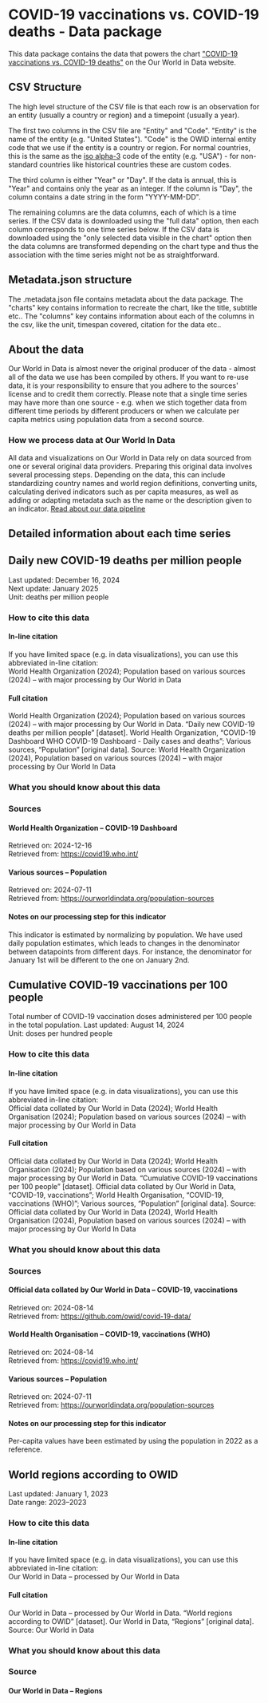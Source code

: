 # COVID-19 vaccinations vs. COVID-19 deaths - Data package

This data package contains the data that powers the chart ["COVID-19 vaccinations vs. COVID-19 deaths"](https://ourworldindata.org/grapher/covid-vaccinations-vs-covid-death-rate?v=1&csvType=full&useColumnShortNames=false) on the Our World in Data website.

## CSV Structure

The high level structure of the CSV file is that each row is an observation for an entity (usually a country or region) and a timepoint (usually a year).

The first two columns in the CSV file are "Entity" and "Code". "Entity" is the name of the entity (e.g. "United States"). "Code" is the OWID internal entity code that we use if the entity is a country or region. For normal countries, this is the same as the [iso alpha-3](https://en.wikipedia.org/wiki/ISO_3166-1_alpha-3) code of the entity (e.g. "USA") - for non-standard countries like historical countries these are custom codes.

The third column is either "Year" or "Day". If the data is annual, this is "Year" and contains only the year as an integer. If the column is "Day", the column contains a date string in the form "YYYY-MM-DD".

The remaining columns are the data columns, each of which is a time series. If the CSV data is downloaded using the "full data" option, then each column corresponds to one time series below. If the CSV data is downloaded using the "only selected data visible in the chart" option then the data columns are transformed depending on the chart type and thus the association with the time series might not be as straightforward.

## Metadata.json structure

The .metadata.json file contains metadata about the data package. The "charts" key contains information to recreate the chart, like the title, subtitle etc.. The "columns" key contains information about each of the columns in the csv, like the unit, timespan covered, citation for the data etc..

## About the data

Our World in Data is almost never the original producer of the data - almost all of the data we use has been compiled by others. If you want to re-use data, it is your responsibility to ensure that you adhere to the sources' license and to credit them correctly. Please note that a single time series may have more than one source - e.g. when we stich together data from different time periods by different producers or when we calculate per capita metrics using population data from a second source.

### How we process data at Our World In Data
All data and visualizations on Our World in Data rely on data sourced from one or several original data providers. Preparing this original data involves several processing steps. Depending on the data, this can include standardizing country names and world region definitions, converting units, calculating derived indicators such as per capita measures, as well as adding or adapting metadata such as the name or the description given to an indicator.
[Read about our data pipeline](https://docs.owid.io/projects/etl/)

## Detailed information about each time series


## Daily new COVID-19 deaths per million people
Last updated: December 16, 2024  
Next update: January 2025  
Unit: deaths per million people  


### How to cite this data

#### In-line citation
If you have limited space (e.g. in data visualizations), you can use this abbreviated in-line citation:  
World Health Organization (2024); Population based on various sources (2024) – with major processing by Our World in Data

#### Full citation
World Health Organization (2024); Population based on various sources (2024) – with major processing by Our World in Data. “Daily new COVID-19 deaths per million people” [dataset]. World Health Organization, “COVID-19 Dashboard WHO COVID-19 Dashboard - Daily cases and deaths”; Various sources, “Population” [original data].
Source: World Health Organization (2024), Population based on various sources (2024) – with major processing by Our World In Data

### What you should know about this data

### Sources

#### World Health Organization – COVID-19 Dashboard
Retrieved on: 2024-12-16  
Retrieved from: https://covid19.who.int/  

#### Various sources – Population
Retrieved on: 2024-07-11  
Retrieved from: https://ourworldindata.org/population-sources  

#### Notes on our processing step for this indicator
This indicator is estimated by normalizing by population. We have used daily population estimates, which leads to changes in the denominator between datapoints from different days. For instance, the denominator for January 1st will be different to the one on January 2nd.


## Cumulative COVID-19 vaccinations per 100 people
Total number of COVID-19 vaccination doses administered per 100 people in the total population.
Last updated: August 14, 2024  
Unit: doses per hundred people  


### How to cite this data

#### In-line citation
If you have limited space (e.g. in data visualizations), you can use this abbreviated in-line citation:  
Official data collated by Our World in Data (2024); World Health Organisation (2024); Population based on various sources (2024) – with major processing by Our World in Data

#### Full citation
Official data collated by Our World in Data (2024); World Health Organisation (2024); Population based on various sources (2024) – with major processing by Our World in Data. “Cumulative COVID-19 vaccinations per 100 people” [dataset]. Official data collated by Our World in Data, “COVID-19, vaccinations”; World Health Organisation, “COVID-19, vaccinations (WHO)”; Various sources, “Population” [original data].
Source: Official data collated by Our World in Data (2024), World Health Organisation (2024), Population based on various sources (2024) – with major processing by Our World In Data

### What you should know about this data

### Sources

#### Official data collated by Our World in Data – COVID-19, vaccinations
Retrieved on: 2024-08-14  
Retrieved from: https://github.com/owid/covid-19-data/  

#### World Health Organisation – COVID-19, vaccinations (WHO)
Retrieved on: 2024-08-14  
Retrieved from: https://covid19.who.int/  

#### Various sources – Population
Retrieved on: 2024-07-11  
Retrieved from: https://ourworldindata.org/population-sources  

#### Notes on our processing step for this indicator
Per-capita values have been estimated by using the population in 2022 as a reference.


## World regions according to OWID
Last updated: January 1, 2023  
Date range: 2023–2023  


### How to cite this data

#### In-line citation
If you have limited space (e.g. in data visualizations), you can use this abbreviated in-line citation:  
Our World in Data – processed by Our World in Data

#### Full citation
Our World in Data – processed by Our World in Data. “World regions according to OWID” [dataset]. Our World in Data, “Regions” [original data].
Source: Our World in Data

### What you should know about this data

### Source

#### Our World in Data – Regions


    